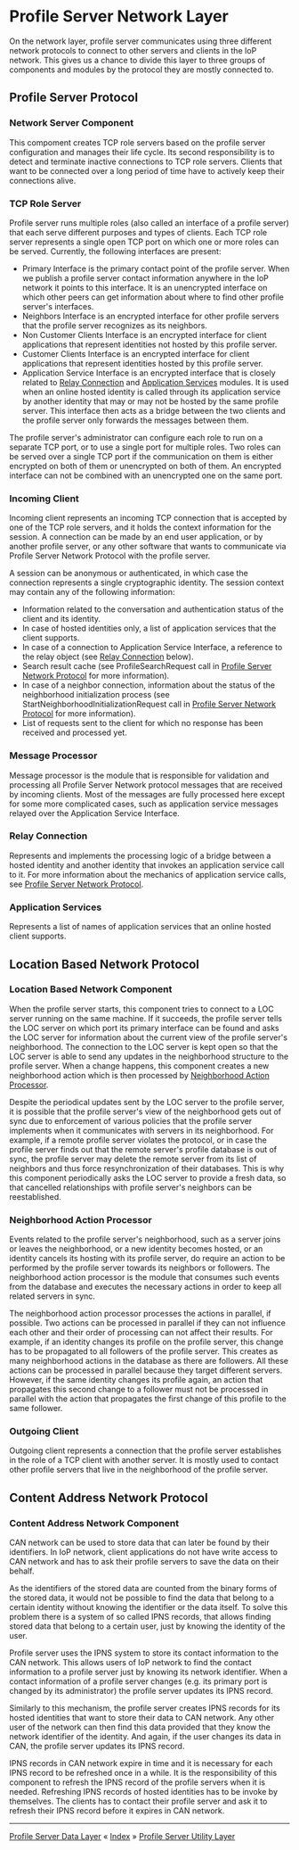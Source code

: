 # Profile Server Network Layer

On the network layer, profile server communicates using three different network protocols to connect to other servers and clients in the IoP network.
This gives us a chance to divide this layer to three groups of components and modules by the protocol they are mostly connected to.


## Profile Server Protocol

### Network Server Component

This compoment creates TCP role servers based on the profile server configuration and manages their life cycle. 
Its second responsibility is to detect and terminate inactive connections to TCP role servers. Clients that want to be connected 
over a long period of time have to actively keep their connections alive.


### TCP Role Server

Profile server runs multiple roles (also called an interface of a profile server) that each serve different purposes and types of clients. Each TCP role server represents a single open TCP port
on which one or more roles can be served. Currently, the following interfaces are present:

 * Primary Interface is the primary contact point of the profile server. When we publish a profile server contact information anywhere in the IoP network 
it points to this interface. It is an unencrypted interface on which other peers can get information about where to find other profile server's interfaces.
 * Neighbors Interface is an encrypted interface for other profile servers that the profile server recognizes as its neighbors.
 * Non Customer Clients Interface is an encrypted interface for client applications that represent identities not hosted by this profile server.
 * Customer Clients Interface is an encrypted interface for client applications that represent identities hosted by this profile server.
 * Application Service Interface is an encrypted interface that is closely related to [Relay Connection](#relay-connection) and [Application Services](#application-services) modules. 
It is used when an online hosted identity is called through its application service by another identity that may or may not be hosted by the same profile server.
This interface then acts as a bridge between the two clients and the profile server only forwards the messages between them.

The profile server's administrator can configure each role to run on a separate TCP port, or to use a single port for multiple roles. 
Two roles can be served over a single TCP port if the communication on them is either encrypted on both of them or unencrypted on both of them. 
An encrypted interface can not be combined with an unencrypted one on the same port.


### Incoming Client

Incoming client represents an incoming TCP connection that is accepted by one of the TCP role servers, and it holds the context information for the session. 
A connection can be made by an end user application, or by another profile server, or any other software that wants to communicate via Profile Server 
Network Protocol with the profile server.

A session can be anonymous or authenticated, in which case the connection represents a single cryptographic identity. The session context 
may contain any of the following information:

 * Information related to the conversation and authentication status of the client and its identity.
 * In case of hosted identities only, a list of application services that the client supports.
 * In case of a connection to Application Service Interface, a reference to the relay object (see [Relay Connection](#relay-connection) below). 
 * Search result cache (see ProfileSearchRequest call in [Profile Server Network Protocol](https://github.com/Internet-of-People/message-protocol/blob/master/IopProfileServer.proto) for more information).
 * In case of a neighbor connection, information about the status of the neighborhood initialization process (see StartNeighborhoodInitializationRequest call in [Profile Server Network Protocol](https://github.com/Internet-of-People/message-protocol/blob/master/IopProfileServer.proto) for more information).
 * List of requests sent to the client for which no response has been received and processed yet.



### Message Processor

Message processor is the module that is responsible for validation and processing all Profile Server Network protocol messages that are received by incoming clients.
Most of the messages are fully processed here except for some more complicated cases, such as application service messages relayed over the Application Service Interface.


### Relay Connection

Represents and implements the processing logic of a bridge between a hosted identity and another identity that invokes an application service call to it. 
For more information about the mechanics of application service calls, see [Profile Server Network Protocol](https://github.com/Internet-of-People/message-protocol/blob/master/IopProfileServer.proto).


### Application Services

Represents a list of names of application services that an online hosted client supports.



## Location Based Network Protocol

### Location Based Network Component

When the profile server starts, this component tries to connect to a LOC server running on the same machine. If it succeeds, the profile server tells 
the LOC server on which port its primary interface can be found and asks the LOC server for information about the current view of the profile server's neighborhood. 
The connection to the LOC server is kept open so that the LOC server is able to send any updates in the neighborhood structure to the profile server.
When a change happens, this component creates a new neighborhood action which is then processed by [Neighborhood Action Processor](#neighborhood-action-processor).

Despite the periodical updates sent by the LOC server to the profile server, it is possible that the profile server's view of the neighborhood gets out of sync 
due to enforcement of various policies that the profile server implements when it communicates with servers in its neighborhood. For example, if a remote 
profile server violates the protocol, or in case the profile server finds out that the remote server's profile database is out of sync, the profile server 
may delete the remote server from its list of neighbors and thus force resynchronization of their databases. This is why this component periodically asks 
the LOC server to provide a fresh data, so that cancelled relationships with profile server's neighbors can be reestablished.


### Neighborhood Action Processor

Events related to the profile server's neighborhood, such as a server joins or leaves the neighborhood, or a new identity becomes hosted, or an identity cancels its 
hosting with its profile server, do require an action to be performed by the profile server towards its neighbors or followers. The neighborhood action processor 
is the module that consumes such events from the database and executes the necessary actions in order to keep all related servers in sync.

The neighborhood action processor processes the actions in parallel, if possible. Two actions can be processed in parallel if they can not influence each other 
and their order of processing can not affect their results. For example, if an identity changes its profile on the profile server, this change has to be propagated 
to all followers of the profile server. This creates as many neighborhood actions in the database as there are followers. All these actions can be processed in parallel 
because they target different servers. However, if the same identity changes its profile again, an action that propagates this second change to a follower 
must not be processed in parallel with the action that propagates the first change of this profile to the same follower.


### Outgoing Client

Outgoing client represents a connection that the profile server establishes in the role of a TCP client with another server. It is mostly used to contact 
other profile servers that live in the neighborhood of the profile server.



## Content Address Network Protocol

### Content Address Network Component

CAN network can be used to store data that can later be found by their identifiers. In IoP network, client applications do not have write access to CAN network 
and has to ask their profile servers to save the data on their behalf. 

As the identifiers of the stored data are counted from the binary forms of the stored data, it would not be possible to find the data that belong to a certain identity 
without knowing the identifier or the data itself. To solve this problem there is a system of so called IPNS records, that allows finding stored data that belong 
to a certain user, just by knowing the identity of the user.

Profile server uses the IPNS system to store its contact information to the CAN network. This allows users of IoP network to find the contact information to 
a profile server just by knowing its network identifier. When a contact information of a profile server changes (e.g. its primary port is changed by its administrator) 
the profile server updates its IPNS record.

Similarly to this mechanism, the profile server creates IPNS records for its hosted identities that want to store their data to CAN network. Any other user of 
the network can then find this data provided that they know the network identifier of the identity. And again, if the user changes its data in CAN, the profile 
server updates its IPNS record.

IPNS records in CAN network expire in time and it is necessary for each IPNS record to be refreshed once in a while. It is the responsibility of this component 
to refresh the IPNS record of the profile servers when it is needed. Refreshing IPNS records of hosted identities has to be invoke by themselves. The clients 
has to contact their profile server and ask it to refresh their IPNS record before it expires in CAN network.



---
[Profile Server Data Layer](ARCH-PS-Data-Layer.md) « [Index](ARCHITECTURE.md) » [Profile Server Utility Layer](ARCH-PS-Utility-Layer.md)
